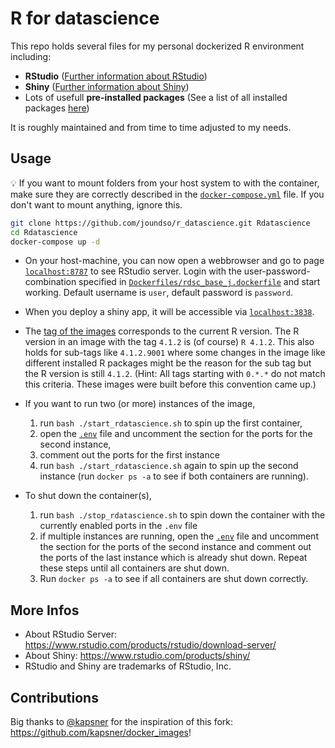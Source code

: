 # R for datascience

This repo holds several files for my personal dockerized R environment including:

- **RStudio** ([Further information about RStudio](https://www.rstudio.com/))
- **Shiny** ([Further information about Shiny](https://shiny.rstudio.com/))
- Lots of usefull **pre-installed packages** (See a list of all installed packages [here](./Dockerfiles/rdsc_headless_j.dockerfile))

It is roughly maintained and from time to time adjusted to my needs.

## Usage

:bulb: If you want to mount folders from your host system to with the container, make sure they are correctly described in the [`docker-compose.yml`](./docker-compose.yml) file. If you don't want to mount anything, ignore this.

```bash
git clone https://github.com/joundso/r_datascience.git Rdatascience
cd Rdatascience
docker-compose up -d
```

- On your host-machine, you can now open a webbrowser and go to page [`localhost:8787`](http://localhost:8787) to see RStudio server. Login with the user-password-combination specified in [`Dockerfiles/rdsc_base_j.dockerfile`](./Dockerfiles/rdsc_base_j.dockerfile) and start working. Default username is `user`, default password is `password`.

- When you deploy a shiny app, it will be accessible via [`localhost:3838`](http://localhost:3838).

- The [tag of the images](https://hub.docker.com/repository/docker/joundso/rdsc_rstudio_j/tags?page=1&ordering=last_updated) corresponds to the current R version. The R version in an image with the tag `4.1.2` is (of course) `R 4.1.2`. This also holds for sub-tags like `4.1.2.9001` where some changes in the image like different installed R packages might be the reason for the sub tag but the R version is still `4.1.2`. (Hint: All tags starting with `0.*.*` do not match this criteria. These images were built before this convention came up.)

- If you want to run two (or more) instances of the image,
  1. run `bash ./start_rdatascience.sh` to spin up the first container,
  2. open the [`.env`](./.env) file and uncomment the section for the ports for the second instance,
  3. comment out the ports for the first instance
  4. run `bash ./start_rdatascience.sh` again to spin up the second instance (run `docker ps -a` to see if both containers are running).

- To shut down the container(s),
  1. run `bash ./stop_rdatascience.sh` to spin down the container with the currently enabled ports in the `.env` file
  2. if multiple instances are running, open the [`.env`](./.env) file and uncomment the section for the ports of the second instance and comment out the ports of the last instance which is already shut down. Repeat these steps until all containers are shut down.
  3. Run `docker ps -a` to see if all containers are shut down correctly.

## More Infos

- About RStudio Server: <https://www.rstudio.com/products/rstudio/download-server/>
- About Shiny: <https://www.rstudio.com/products/shiny/>
- RStudio and Shiny are trademarks of RStudio, Inc.

## Contributions

Big thanks to [@kapsner](https://github.com/kapsner) for the inspiration of this fork: <https://github.com/kapsner/docker_images>!
